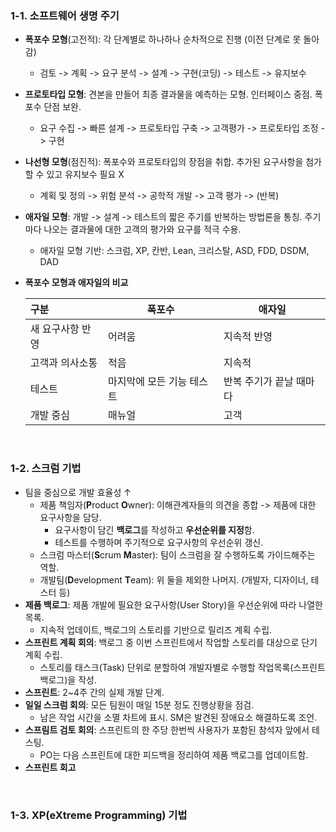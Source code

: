 ### 1-1. 소프트웨어 생명 주기

* **폭포수 모형**(고전적): 각 단계별로 하나하나 순차적으로 진행 (이전 단계로 못 돌아감)

  * 검토 -> 계획 -> 요구 분석 -> 설계 -> 구현(코딩) -> 테스트 -> 유지보수

* **프로토타입 모형**: 견본을 만들어 최종 결과물을 예측하는 모형. 인터페이스 중점. 폭포수 단점 보완.

  * 요구 수집 -> 빠른 설계 -> 프로토타입 구축 -> 고객평가 -> 프로토타입 조정 -> 구현

* **나선형 모형**(점진적): 폭포수와 프로토타입의 장점을 취합. 추가된 요구사항을 첨가할 수 있고 유지보수 필요 X

  * 계획 및 정의 -> 위험 분석 -> 공학적 개발 -> 고객 평가 -> (반복)

* **애자일 모형**: 개발 -> 설계 -> 테스트의 짧은 주기를 반복하는 방법론을 통칭. 주기마다 나오는 결과물에 대한 고객의 평가와 요구를 적극 수용.

  * 애자일 모형 기반: 스크럼, XP, 칸반, Lean, 크리스탈, ASD, FDD, DSDM, DAD

* **폭포수 모형과 애자일의 비교**

  | 구분             | 폭포수                    | 애자일                  |
  | :--------------- | ------------------------- | ----------------------- |
  | 새 요구사항 반영 | 어려움                    | 지속적 반영             |
  | 고객과 의사소통  | 적음                      | 지속적                  |
  | 테스트           | 마지막에 모든 기능 테스트 | 반복 주기가 끝날 때마다 |
  | 개발 중심        | 매뉴얼                    | 고객                    |


<br>

### 1-2. 스크럼 기법

* 팀을 중심으로 개발 효율성 ↑
  * 제품 책임자(**P**roduct **O**wner): 이해관계자들의 의견을 종합 -> 제품에 대한 요구사항을 담당. 
    * 요구사항이 담긴 **백로그**를 작성하고 **우선순위를 지정**함.
    * 테스트를 수행하며 주기적으로 요구사항의 우선순위 갱신.
  * 스크럼 마스터(**S**crum **M**aster): 팀이 스크럼을 잘 수행하도록 가이드해주는 역할.
  * 개발팀(**D**evelopment **T**eam): 위 둘을 제외한 나머지. (개발자, 디자이너, 테스터 등)
* **제품 백로그**: 제품 개발에 필요한 요구사항(User Story)을 우선순위에 따라 나열한 목록.
  * 지속적 업데이트,  백로그의 스토리를 기반으로 릴리즈 계획 수립.
* **스프린트 계획 회의**: 백로그 중 이번 스프린트에서 작업할 스토리를 대상으로 단기 계획 수립.
  * 스토리를 태스크(Task) 단위로 분할하여 개발자별로 수행할 작업목록(스프린트 백로그)을 작성.
* **스프린트**: 2~4주 간의 실제 개발 단계.
* **일일 스크럼 회의**: 모든 팀원이 매일 15분 정도 진행상황을 점검. 
  * 남은 작업 시간을 소멸 차트에 표시. SM은 발견된 장애요소 해결하도록 조언.
* **스프림트 검토 회의**: 스프린트의 한 주당 한번씩 사용자가 포함된 참석자 앞에서 테스팅.
  * PO는 다음 스프린트에 대한 피드백을 정리하여 제품 백로그를 업데이트함.
* **스프린트 회고**

<br>

### 1-3. XP(eXtreme Programming) 기법

